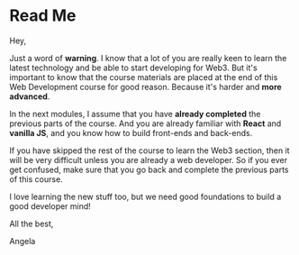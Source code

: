 # Read Me

Hey,

Just a word of **warning**. I know that a lot of you are really keen to learn the latest technology and be able to start developing for Web3. But it's important to know that the course materials are placed at the end of this Web Development course for good reason. Because it's harder and **more advanced**.

In the next modules, I assume that you have **already completed** the previous parts of the course. And you are already familiar with **React** and **vanilla JS**, and you know how to build front-ends and back-ends.

If you have skipped the rest of the course to learn the Web3 section, then it will be very difficult unless you are already a web developer. So if you ever get confused, make sure that you go back and complete the previous parts of this course.

I love learning the new stuff too, but we need good foundations to build a good developer mind!

All the best,

Angela
